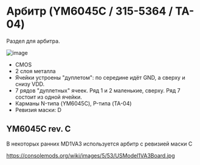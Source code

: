 # Арбитр (YM6045C / 315-5364 / TA-04)

Раздел для арбитра.

![image](https://user-images.githubusercontent.com/5828819/177949837-0c19fe41-7c9c-4b1b-a339-cf1166c1b4af.png)

- CMOS
- 2 слоя металла
- Ячейки устроены "дуплетом": по середине идёт GND, а сверху и снизу VDD.
- 7 рядов "дуплетных" ячеек. Ряд 1 и 2 маленькие, сверху. Ряд 7 состоит из одной ячейки.
- Карманы N-типа (YM6045C), P-типа (TA-04)
- Ревизия маски: D

## YM6045C rev. C
В некоторых ранних MD1VA3 используется арбитр с ревизией маски C

https://consolemods.org/wiki/images/5/53/USModel1VA3Board.jpg
